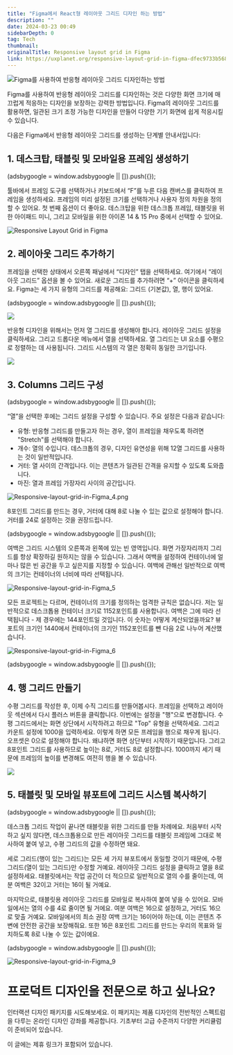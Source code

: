 ```yaml
---
title: "Figma에서 React형 레이아웃 그리드 디자인 하는 방법"
description: ""
date: 2024-03-23 00:49
sidebarDepth: 0
tag: Tech
thumbnail:
originalTitle: Responsive layout grid in Figma
link: https://uxplanet.org/responsive-layout-grid-in-figma-dfec9733b568
---
```


![Figma를 사용하여 반응형 레이아웃 그리드 디자인하는 방법](./img/Responsive-layout-grid-in-Figma_0.png)

Figma를 사용하여 반응형 레이아웃 그리드를 디자인하는 것은 다양한 화면 크기에 매끄럽게 적응하는 디자인을 보장하는 강력한 방법입니다. Figma의 레이아웃 그리드를 활용하면, 일관된 크기 조정 가능한 디자인을 만들어 다양한 기기 화면에 쉽게 적응시킬 수 있습니다.

다음은 Figma에서 반응형 레이아웃 그리드를 생성하는 단계별 안내서입니다:

## 1. 데스크탑, 태블릿 및 모바일용 프레임 생성하기

<!-- ui-log 수평형 -->

<ins class="adsbygoogle"
      style="display:block"
      data-ad-client="ca-pub-4877378276818686"
      data-ad-slot="9743150776"
      data-ad-format="auto"
      data-full-width-responsive="true"></ins>
<component is="script">
(adsbygoogle = window.adsbygoogle || []).push({});
</component>

툴바에서 프레임 도구를 선택하거나 키보드에서 “F”를 누른 다음 캔버스를 클릭하여 프레임을 생성하세요. 프레임의 미리 설정된 크기를 선택하거나 사용자 정의 차원을 정의할 수 있어요. 첫 번째 옵션이 더 좋아요. 데스크탑을 위한 데스크톱 프레임, 태블릿을 위한 아이패드 미니, 그리고 모바일을 위한 아이폰 14 & 15 Pro 중에서 선택할 수 있어요.

![Responsive Layout Grid in Figma](./img/Responsive-layout-grid-in-Figma_1.png)

## 2. 레이아웃 그리드 추가하기

프레임을 선택한 상태에서 오른쪽 패널에서 “디자인” 탭을 선택하세요. 여기에서 “레이아웃 그리드” 옵션을 볼 수 있어요. 새로운 그리드를 추가하려면 “+” 아이콘을 클릭하세요. Figma는 세 가지 유형의 그리드를 제공해요: 그리드 (기본값), 열, 행이 있어요.

<!-- ui-log 수평형 -->

<ins class="adsbygoogle"
      style="display:block"
      data-ad-client="ca-pub-4877378276818686"
      data-ad-slot="9743150776"
      data-ad-format="auto"
      data-full-width-responsive="true"></ins>
<component is="script">
(adsbygoogle = window.adsbygoogle || []).push({});
</component>

<img src="./img/Responsive-layout-grid-in-Figma_2.png" />

반응형 디자인을 위해서는 먼저 열 그리드를 생성해야 합니다. 레이아웃 그리드 설정을 클릭하세요. 그리고 드롭다운 메뉴에서 열을 선택하세요. 열 그리드는 UI 요소를 수평으로 정렬하는 데 사용됩니다. 그리드 시스템의 각 열은 정확히 동일한 크기입니다.

<img src="./img/Responsive-layout-grid-in-Figma_3.png" />

## 3. Columns 그리드 구성

<!-- ui-log 수평형 -->

<ins class="adsbygoogle"
      style="display:block"
      data-ad-client="ca-pub-4877378276818686"
      data-ad-slot="9743150776"
      data-ad-format="auto"
      data-full-width-responsive="true"></ins>
<component is="script">
(adsbygoogle = window.adsbygoogle || []).push({});
</component>

“열”을 선택한 후에는 그리드 설정을 구성할 수 있습니다. 주요 설정은 다음과 같습니다:

- 유형: 반응형 그리드를 만들고자 하는 경우, 열이 프레임을 채우도록 하려면 "Stretch"를 선택해야 합니다.
- 개수: 열의 수입니다. 데스크톱의 경우, 디자인 유연성을 위해 12열 그리드를 사용하는 것이 일반적입니다.
- 거터: 열 사이의 간격입니다. 이는 콘텐츠가 일관된 간격을 유지할 수 있도록 도와줍니다.
- 마진: 열과 프레임 가장자리 사이의 공간입니다.

![Responsive-layout-grid-in-Figma_4.png](./img/Responsive-layout-grid-in-Figma_4.png)

8포인트 그리드를 만드는 경우, 거터에 대해 8로 나눌 수 있는 값으로 설정해야 합니다. 거터를 24로 설정하는 것을 권장드립니다.

<!-- ui-log 수평형 -->

<ins class="adsbygoogle"
      style="display:block"
      data-ad-client="ca-pub-4877378276818686"
      data-ad-slot="9743150776"
      data-ad-format="auto"
      data-full-width-responsive="true"></ins>
<component is="script">
(adsbygoogle = window.adsbygoogle || []).push({});
</component>

여백은 그리드 시스템의 오른쪽과 왼쪽에 있는 빈 영역입니다. 화면 가장자리까지 그리드를 항상 확장하길 원하지는 않을 수 있습니다. 그래서 여백을 설정하여 컨테이너에 얼마나 많은 빈 공간을 두고 싶은지를 지정할 수 있습니다. 여백에 관해선 일반적으로 여백의 크기는 컨테이너의 너비에 따라 선택됩니다.

![Responsive-layout-grid-in-Figma_5](./img/Responsive-layout-grid-in-Figma_5.png)

모든 프로젝트는 다르며, 컨테이너의 크기를 정의하는 엄격한 규칙은 없습니다. 저는 일반적으로 데스크톱용 컨테이너 크기로 1152포인트를 사용합니다. 여백은 그에 따라 선택됩니다 - 제 경우에는 144포인트일 것입니다. 이 숫자는 어떻게 계산되었을까요? 뷰포트의 크기인 1440에서 컨테이너의 크기인 1152포인트를 뺀 다음 2로 나누어 계산했습니다.

![Responsive-layout-grid-in-Figma_6](./img/Responsive-layout-grid-in-Figma_6.png)

<!-- ui-log 수평형 -->

<ins class="adsbygoogle"
      style="display:block"
      data-ad-client="ca-pub-4877378276818686"
      data-ad-slot="9743150776"
      data-ad-format="auto"
      data-full-width-responsive="true"></ins>
<component is="script">
(adsbygoogle = window.adsbygoogle || []).push({});
</component>

## 4. 행 그리드 만들기

수평 그리드를 작성한 후, 이제 수직 그리드를 만들어봅시다. 프레임을 선택하고 레이아웃 섹션에서 다시 플러스 버튼을 클릭합니다. 이번에는 설정을 "행"으로 변경합니다. 수평 그리드에서는 화면 상단에서 시작하려고 하므로 "Top" 유형을 선택하세요. 그리고 카운트 설정에 1000을 입력하세요. 이렇게 하면 모든 프레임을 행으로 채우게 됩니다. 오프셋은 0으로 설정해야 합니다. 왜냐하면 화면 상단부터 시작하기 때문입니다. 그리고 8포인트 그리드를 사용하므로 높이는 8로, 거터도 8로 설정합니다. 1000까지 세기 때문에 프레임의 높이를 변경해도 여전히 행을 볼 수 있습니다.

<img src="./img/Responsive-layout-grid-in-Figma_7.png" />

## 5. 태블릿 및 모바일 뷰포트에 그리드 시스템 복사하기

<!-- ui-log 수평형 -->

<ins class="adsbygoogle"
      style="display:block"
      data-ad-client="ca-pub-4877378276818686"
      data-ad-slot="9743150776"
      data-ad-format="auto"
      data-full-width-responsive="true"></ins>
<component is="script">
(adsbygoogle = window.adsbygoogle || []).push({});
</component>

데스크톱 그리드 작업이 끝나면 태블릿을 위한 그리드를 만들 차례에요. 처음부터 시작하고 싶지 않다면, 데스크톱용으로 만든 레이아웃 그리드를 태블릿 프레임에 그대로 복사하여 붙여 넣고, 수평 그리드의 값을 수정하면 돼요.

세로 그리드(행이 있는 그리드)는 모든 세 가지 뷰포트에서 동일할 것이기 때문에, 수평 그리드(열이 있는 그리드)만 수정할 거예요. 레이아웃 그리드 설정을 클릭하고 열을 8로 설정하세요. 태블릿에서는 작업 공간이 더 적으므로 일반적으로 열의 수를 줄이는데, 여분 여백은 32이고 거터는 16이 될 거예요.

마지막으로, 태블릿용 레이아웃 그리드를 모바일로 복사하여 붙여 넣을 수 있어요. 모바일에서는 열의 수를 4로 줄이면 될 거에요. 여분 여백은 16으로 설정하고, 거터도 16으로 맞출 거예요. 모바일에서의 최소 권장 여백 크기는 16이어야 하는데, 이는 콘텐츠 주변에 안전한 공간을 보장해줘요. 또한 16은 8포인트 그리드를 만드는 우리의 목표와 일치하도록 8로 나눌 수 있는 값이에요.

<!-- ui-log 수평형 -->

<ins class="adsbygoogle"
      style="display:block"
      data-ad-client="ca-pub-4877378276818686"
      data-ad-slot="9743150776"
      data-ad-format="auto"
      data-full-width-responsive="true"></ins>
<component is="script">
(adsbygoogle = window.adsbygoogle || []).push({});
</component>

![Responsive-layout-grid-in-Figma_9](./img/Responsive-layout-grid-in-Figma_9.png)

# 프로덕트 디자인을 전문으로 하고 싶나요?

인터랙션 디자인 패키지를 시도해보세요. 이 패키지는 제품 디자인의 전반적인 스펙트럼을 다루는 온라인 디자인 강좌를 제공합니다. 기초부터 고급 수준까지 다양한 커리큘럼이 준비되어 있습니다.

이 글에는 제휴 링크가 포함되어 있습니다.

